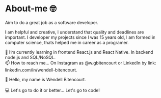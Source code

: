 # About-me 🤓

Aim to do a great job as a software developer.

I am helpful and creative, I understand that quality and deadlines are important. I developer my projects since I was 15 years old, I am formed in computer science, thats helped me in career as a programer.

🌱 I’m currently learning in frontend React.js and React Native. In backend node.js and SQL/NoSQL.
<br/>
📫 How to reach me... On Instagram as @w.gbitencourt or LinkedIn by link: linkedin.com/in/wendell-bitencourt.

👋 Hello, my name is Wendell Bitencourt. 
<br/>
<br/>
💻 Let's go to do it or better... Let's go to code!
